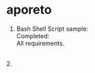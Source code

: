 # aporeto
1.  Bash Shell Script sample:<br />
Completed:<br />
All requirements.<br />
<br />
2.  




